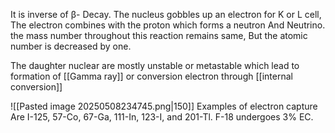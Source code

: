 It is inverse of β- Decay.
The nucleus gobbles up an electron for K or L cell, The electron combines with the proton which forms a neutron And Neutrino.
the mass number throughout this reaction remains same, But the atomic number is decreased by one.

The daughter nuclear are mostly unstable or metastable which lead to formation of [[Gamma ray]] or conversion electron through [[internal conversion]]

![[Pasted image 20250508234745.png|150]]
Examples of electron capture Are I-125, 57-Co, 67-Ga, 111-In, 123-I,
and 201-Tl.
F-18 undergoes 3% EC. 
